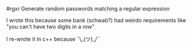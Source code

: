 #rgxr
Generate random passwords matching a regular expression

I wrote this because some bank (schwab?) had weirdo requirements like "you can't
have two digits in a row"

I re-wrote it in c++ because ¯\\\_(ツ)\_/¯
